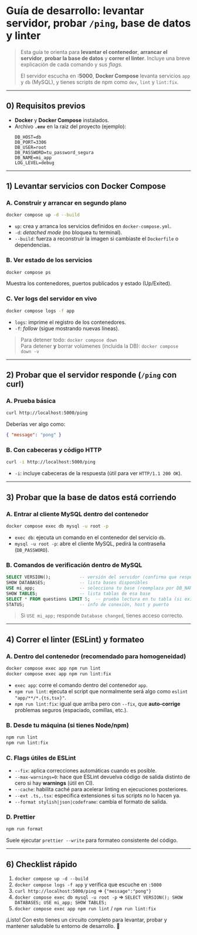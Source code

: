 # Guía de desarrollo: levantar servidor, probar `/ping`, base de datos y linter

> Esta guía te orienta para **levantar el contenedor**, **arrancar el servidor**, **probar la base de datos** y **correr el linter**. Incluye una breve explicación de cada comando y sus _flags_.
>
> El servidor escucha en **:5000**, **Docker Compose** levanta servicios `app` y `db` (MySQL), y tienes scripts de npm como `dev`, `lint` y `lint:fix`.

---

## 0) Requisitos previos

- **Docker** y **Docker Compose** instalados.
- Archivo **`.env`** en la raíz del proyecto (ejemplo):
  ```dotenv
  DB_HOST=db
  DB_PORT=3306
  DB_USER=root
  DB_PASSWORD=tu_password_segura
  DB_NAME=mi_app
  LOG_LEVEL=debug
  ```

---

## 1) Levantar servicios con Docker Compose

### A. Construir y arrancar en segundo plano

```bash
docker compose up -d --build
```

- `up`: crea y arranca los servicios definidos en `docker-compose.yml`.
- `-d`: _detached mode_ (no bloquea tu terminal).
- `--build`: fuerza a reconstruir la imagen si cambiaste el `Dockerfile` o dependencias.

### B. Ver estado de los servicios

```bash
docker compose ps
```

Muestra los contenedores, puertos publicados y estado (Up/Exited).

### C. Ver logs del servidor en vivo

```bash
docker compose logs -f app
```

- `logs`: imprime el registro de los contenedores.
- `-f`: _follow_ (sigue mostrando nuevas líneas).

> Para detener todo: `docker compose down`  
> Para detener **y** borrar volúmenes (incluida la DB): `docker compose down -v`

---

## 2) Probar que el servidor responde (`/ping` con curl)

### A. Prueba básica

```bash
curl http://localhost:5000/ping
```

Deberías ver algo como:

```json
{ "message": "pong" }
```

### B. Con cabeceras y código HTTP

```bash
curl -i http://localhost:5000/ping
```

- `-i`: incluye cabeceras de la respuesta (útil para ver `HTTP/1.1 200 OK`).

---

## 3) Probar que la base de datos está corriendo

### A. Entrar al cliente MySQL dentro del contenedor

```bash
docker compose exec db mysql -u root -p
```

- `exec db`: ejecuta un comando en el contenedor del servicio `db`.
- `mysql -u root -p`: abre el cliente MySQL, pedirá la contraseña (`DB_PASSWORD`).

### B. Comandos de verificación dentro de MySQL

```sql
SELECT VERSION();           -- versión del servidor (confirma que responde)
SHOW DATABASES;             -- lista bases disponibles
USE mi_app;                 -- selecciona tu base (reemplaza por DB_NAME real)
SHOW TABLES;                -- lista tablas de esa base
SELECT * FROM questions LIMIT 5;  -- prueba lectura en tu tabla (si existe)
STATUS;                     -- info de conexión, host y puerto
```

> Si `USE mi_app;` responde `Database changed`, tienes acceso correcto.

---

## 4) Correr el linter (ESLint) y formateo

### A. Dentro del contenedor (recomendado para homogeneidad)

```bash
docker compose exec app npm run lint
docker compose exec app npm run lint:fix
```

- `exec app`: corre el comando dentro del contenedor `app`.
- `npm run lint`: ejecuta el script que normalmente será algo como `eslint "app/**/*.{ts,tsx}"`.
- `npm run lint:fix`: igual que arriba pero con `--fix`, que **auto-corrige** problemas seguros (espaciado, comillas, etc.).

### B. Desde tu máquina (si tienes Node/npm)

```bash
npm run lint
npm run lint:fix
```

### C. Flags útiles de ESLint

- `--fix`: aplica correcciones automáticas cuando es posible.
- `--max-warnings=0`: hace que ESLint devuelva código de salida distinto de cero si hay **warnings** (útil en CI).
- `--cache`: habilita caché para acelerar linting en ejecuciones posteriores.
- `--ext .ts,.tsx`: especifica extensiones si tus scripts no lo hacen ya.
- `--format stylish|json|codeframe`: cambia el formato de salida.

### D. Prettier

```bash
npm run format
```

Suele ejecutar `prettier --write` para formateo consistente del código.

---

## 6) Checklist rápido

1. `docker compose up -d --build`
2. `docker compose logs -f app` y verifica que escuche en `:5000`
3. `curl http://localhost:5000/ping` ⇒ `{"message":"pong"}`
4. `docker compose exec db mysql -u root -p` ⇒ `SELECT VERSION(); SHOW DATABASES; USE mi_app; SHOW TABLES;`
5. `docker compose exec app npm run lint` / `npm run lint:fix`

¡Listo! Con esto tienes un circuito completo para levantar, probar y mantener saludable tu entorno de desarrollo. 🚀
